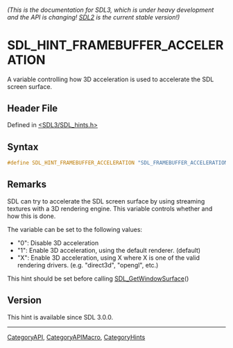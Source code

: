 ###### (This is the documentation for SDL3, which is under heavy development and the API is changing! [SDL2](https://wiki.libsdl.org/SDL2/) is the current stable version!)
# SDL_HINT_FRAMEBUFFER_ACCELERATION

A variable controlling how 3D acceleration is used to accelerate the SDL screen surface.

## Header File

Defined in [<SDL3/SDL_hints.h>](https://github.com/libsdl-org/SDL/blob/main/include/SDL3/SDL_hints.h)

## Syntax

```c
#define SDL_HINT_FRAMEBUFFER_ACCELERATION "SDL_FRAMEBUFFER_ACCELERATION"
```

## Remarks

SDL can try to accelerate the SDL screen surface by using streaming
textures with a 3D rendering engine. This variable controls whether and how
this is done.

The variable can be set to the following values:

- "0": Disable 3D acceleration
- "1": Enable 3D acceleration, using the default renderer. (default)
- "X": Enable 3D acceleration, using X where X is one of the valid
  rendering drivers. (e.g. "direct3d", "opengl", etc.)

This hint should be set before calling
[SDL_GetWindowSurface](SDL_GetWindowSurface)()

## Version

This hint is available since SDL 3.0.0.

----
[CategoryAPI](CategoryAPI), [CategoryAPIMacro](CategoryAPIMacro), [CategoryHints](CategoryHints)

